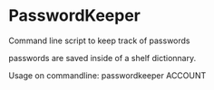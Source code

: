 # PasswordKeeper
Command line script to keep track of passwords

passwords are saved inside of a shelf dictionnary.

Usage on commandline: passwordkeeper ACCOUNT
